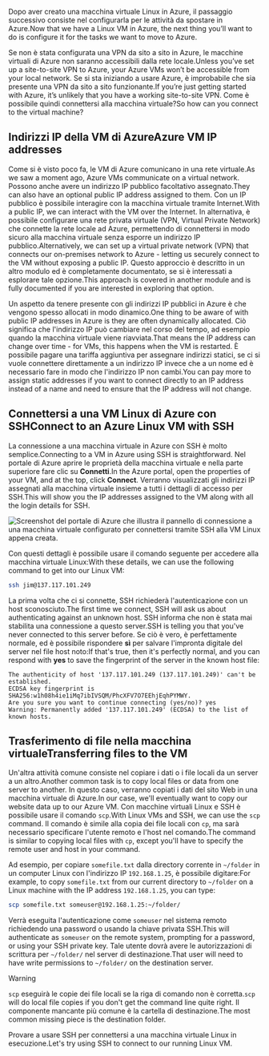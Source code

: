 <span data-ttu-id="c2dd1-101">Dopo aver creato una macchina virtuale Linux in Azure, il passaggio successivo consiste nel configurarla per le attività da spostare in Azure.</span><span class="sxs-lookup"><span data-stu-id="c2dd1-101">Now that we have a Linux VM in Azure, the next thing you’ll want to do is configure it for the tasks we want to move to Azure.</span></span>

<span data-ttu-id="c2dd1-102">Se non è stata configurata una VPN da sito a sito in Azure, le macchine virtuali di Azure non saranno accessibili dalla rete locale.</span><span class="sxs-lookup"><span data-stu-id="c2dd1-102">Unless you’ve set up a site-to-site VPN to Azure, your Azure VMs won’t be accessible from your local network.</span></span> <span data-ttu-id="c2dd1-103">Se si sta iniziando a usare Azure, è improbabile che sia presente una VPN da sito a sito funzionante.</span><span class="sxs-lookup"><span data-stu-id="c2dd1-103">If you’re just getting started with Azure, it’s unlikely that you have a working site-to-site VPN.</span></span> <span data-ttu-id="c2dd1-104">Come è possibile quindi connettersi alla macchina virtuale?</span><span class="sxs-lookup"><span data-stu-id="c2dd1-104">So how can you connect to the virtual machine?</span></span>

## <a name="azure-vm-ip-addresses"></a><span data-ttu-id="c2dd1-105">Indirizzi IP della VM di Azure</span><span class="sxs-lookup"><span data-stu-id="c2dd1-105">Azure VM IP addresses</span></span>

<span data-ttu-id="c2dd1-106">Come si è visto poco fa, le VM di Azure comunicano in una rete virtuale.</span><span class="sxs-lookup"><span data-stu-id="c2dd1-106">As we saw a moment ago, Azure VMs communicate on a virtual network.</span></span> <span data-ttu-id="c2dd1-107">Possono anche avere un indirizzo IP pubblico facoltativo assegnato.</span><span class="sxs-lookup"><span data-stu-id="c2dd1-107">They can also have an optional public IP address assigned to them.</span></span> <span data-ttu-id="c2dd1-108">Con un IP pubblico è possibile interagire con la macchina virtuale tramite Internet.</span><span class="sxs-lookup"><span data-stu-id="c2dd1-108">With a public IP, we can interact with the VM over the Internet.</span></span> <span data-ttu-id="c2dd1-109">In alternativa, è possibile configurare una rete privata virtuale (VPN, Virtual Private Network) che connette la rete locale ad Azure, permettendo di connettersi in modo sicuro alla macchina virtuale senza esporre un indirizzo IP pubblico.</span><span class="sxs-lookup"><span data-stu-id="c2dd1-109">Alternatively, we can set up a virtual private network (VPN) that connects our on-premises network to Azure - letting us securely connect to the VM without exposing a public IP.</span></span> <span data-ttu-id="c2dd1-110">Questo approccio è descritto in un altro modulo ed è completamente documentato, se si è interessati a esplorare tale opzione.</span><span class="sxs-lookup"><span data-stu-id="c2dd1-110">This approach is covered in another module and is fully documented if you are interested in exploring that option.</span></span>

<span data-ttu-id="c2dd1-111">Un aspetto da tenere presente con gli indirizzi IP pubblici in Azure è che vengono spesso allocati in modo dinamico.</span><span class="sxs-lookup"><span data-stu-id="c2dd1-111">One thing to be aware of with public IP addresses in Azure is they are often dynamically allocated.</span></span> <span data-ttu-id="c2dd1-112">Ciò significa che l'indirizzo IP può cambiare nel corso del tempo, ad esempio quando la macchina virtuale viene riavviata.</span><span class="sxs-lookup"><span data-stu-id="c2dd1-112">That means the IP address can change over time - for VMs, this happens when the VM is restarted.</span></span> <span data-ttu-id="c2dd1-113">È possibile pagare una tariffa aggiuntiva per assegnare indirizzi statici, se ci si vuole connettere direttamente a un indirizzo IP invece che a un nome ed è necessario fare in modo che l'indirizzo IP non cambi.</span><span class="sxs-lookup"><span data-stu-id="c2dd1-113">You can pay more to assign static addresses if you want to connect directly to an IP address instead of a name and need to ensure that the IP address will not change.</span></span>

## <a name="connect-to-an-azure-linux-vm-with-ssh"></a><span data-ttu-id="c2dd1-114">Connettersi a una VM Linux di Azure con SSH</span><span class="sxs-lookup"><span data-stu-id="c2dd1-114">Connect to an Azure Linux VM with SSH</span></span>

<span data-ttu-id="c2dd1-115">La connessione a una macchina virtuale in Azure con SSH è molto semplice.</span><span class="sxs-lookup"><span data-stu-id="c2dd1-115">Connecting to a VM in Azure using SSH is straightforward.</span></span> <span data-ttu-id="c2dd1-116">Nel portale di Azure aprire le proprietà della macchina virtuale e nella parte superiore fare clic su **Connetti**.</span><span class="sxs-lookup"><span data-stu-id="c2dd1-116">In the Azure portal, open the properties of your VM, and at the top, click **Connect**.</span></span> <span data-ttu-id="c2dd1-117">Verranno visualizzati gli indirizzi IP assegnati alla macchina virtuale insieme a tutti i dettagli di accesso per SSH.</span><span class="sxs-lookup"><span data-stu-id="c2dd1-117">This will show you the IP addresses assigned to the VM along with all the login details for SSH.</span></span> 

![Screenshot del portale di Azure che illustra il pannello di connessione a una macchina virtuale configurato per connettersi tramite SSH alla VM Linux appena creata.](../media/5-connect-ssh.png)

<span data-ttu-id="c2dd1-119">Con questi dettagli è possibile usare il comando seguente per accedere alla macchina virtuale Linux:</span><span class="sxs-lookup"><span data-stu-id="c2dd1-119">With these details, we can use the following command to get into our Linux VM:</span></span>

```bash
ssh jim@137.117.101.249
```

<span data-ttu-id="c2dd1-120">La prima volta che ci si connette, SSH richiederà l'autenticazione con un host sconosciuto.</span><span class="sxs-lookup"><span data-stu-id="c2dd1-120">The first time we connect, SSH will ask us about authenticating against an unknown host.</span></span> <span data-ttu-id="c2dd1-121">SSH informa che non è stata mai stabilita una connessione a questo server.</span><span class="sxs-lookup"><span data-stu-id="c2dd1-121">SSH is telling you that you've never connected to this server before.</span></span> <span data-ttu-id="c2dd1-122">Se ciò è vero, è perfettamente normale, ed è possibile rispondere **sì** per salvare l'impronta digitale del server nel file host noto:</span><span class="sxs-lookup"><span data-stu-id="c2dd1-122">If that's true, then it's perfectly normal, and you can respond with **yes** to save the fingerprint of the server in the known host file:</span></span>

```output
The authenticity of host '137.117.101.249 (137.117.101.249)' can't be established.
ECDSA key fingerprint is SHA256:w1h08h4ie1iMq7ibIVSQM/PhcXFV7O7EEhjEqhPYMWY.
Are you sure you want to continue connecting (yes/no)? yes
Warning: Permanently added '137.117.101.249' (ECDSA) to the list of known hosts.
```

## <a name="transferring-files-to-the-vm"></a><span data-ttu-id="c2dd1-123">Trasferimento di file nella macchina virtuale</span><span class="sxs-lookup"><span data-stu-id="c2dd1-123">Transferring files to the VM</span></span>

<span data-ttu-id="c2dd1-124">Un'altra attività comune consiste nel copiare i dati o i file locali da un server a un altro.</span><span class="sxs-lookup"><span data-stu-id="c2dd1-124">Another common task is to copy local files or data from one server to another.</span></span> <span data-ttu-id="c2dd1-125">In questo caso, verranno copiati i dati del sito Web in una macchina virtuale di Azure.</span><span class="sxs-lookup"><span data-stu-id="c2dd1-125">In our case, we'll eventually want to copy our website data up to our Azure VM.</span></span> <span data-ttu-id="c2dd1-126">Con macchine virtuali Linux e SSH è possibile usare il comando `scp`.</span><span class="sxs-lookup"><span data-stu-id="c2dd1-126">With Linux VMs and SSH, we can use the `scp` command.</span></span> <span data-ttu-id="c2dd1-127">Il comando è simile alla copia dei file locali con `cp`, ma sarà necessario specificare l'utente remoto e l'host nel comando.</span><span class="sxs-lookup"><span data-stu-id="c2dd1-127">The command is similar to copying local files with `cp`, except you'll have to specify the remote user and host in your command.</span></span>

<span data-ttu-id="c2dd1-128">Ad esempio, per copiare `somefile.txt` dalla directory corrente in `~/folder` in un computer Linux con l'indirizzo IP `192.168.1.25`, è possibile digitare:</span><span class="sxs-lookup"><span data-stu-id="c2dd1-128">For example, to copy `somefile.txt` from our current directory to `~/folder` on a Linux machine with the IP address `192.168.1.25`, you can type:</span></span>

```bash
scp somefile.txt someuser@192.168.1.25:~/folder/
```

<span data-ttu-id="c2dd1-129">Verrà eseguita l'autenticazione come `someuser` nel sistema remoto richiedendo una password o usando la chiave privata SSH.</span><span class="sxs-lookup"><span data-stu-id="c2dd1-129">This will authenticate as `someuser` on the remote system, prompting for a password, or using your SSH private key.</span></span> <span data-ttu-id="c2dd1-130">Tale utente dovrà avere le autorizzazioni di scrittura per `~/folder/` nel server di destinazione.</span><span class="sxs-lookup"><span data-stu-id="c2dd1-130">That user will need to have write permissions to `~/folder/` on the destination server.</span></span>

> [!WARNING]
> <span data-ttu-id="c2dd1-131">`scp` eseguirà le copie dei file locali se la riga di comando non è corretta.</span><span class="sxs-lookup"><span data-stu-id="c2dd1-131">`scp` will do local file copies if you don't get the command line quite right.</span></span> <span data-ttu-id="c2dd1-132">Il componente mancante più comune è la cartella di destinazione.</span><span class="sxs-lookup"><span data-stu-id="c2dd1-132">The most common missing piece is the destination folder.</span></span>

<span data-ttu-id="c2dd1-133">Provare a usare SSH per connettersi a una macchina virtuale Linux in esecuzione.</span><span class="sxs-lookup"><span data-stu-id="c2dd1-133">Let's try using SSH to connect to our running Linux VM.</span></span>